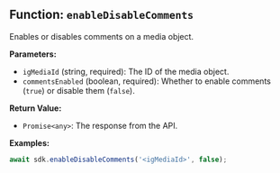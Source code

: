 ## Function: `enableDisableComments`

Enables or disables comments on a media object.

**Parameters:**

- `igMediaId` (string, required): The ID of the media object.
- `commentsEnabled` (boolean, required): Whether to enable comments (`true`) or disable them (`false`).

**Return Value:**

- `Promise<any>`: The response from the API.

**Examples:**

```typescript
await sdk.enableDisableComments('<igMediaId>', false);
```
